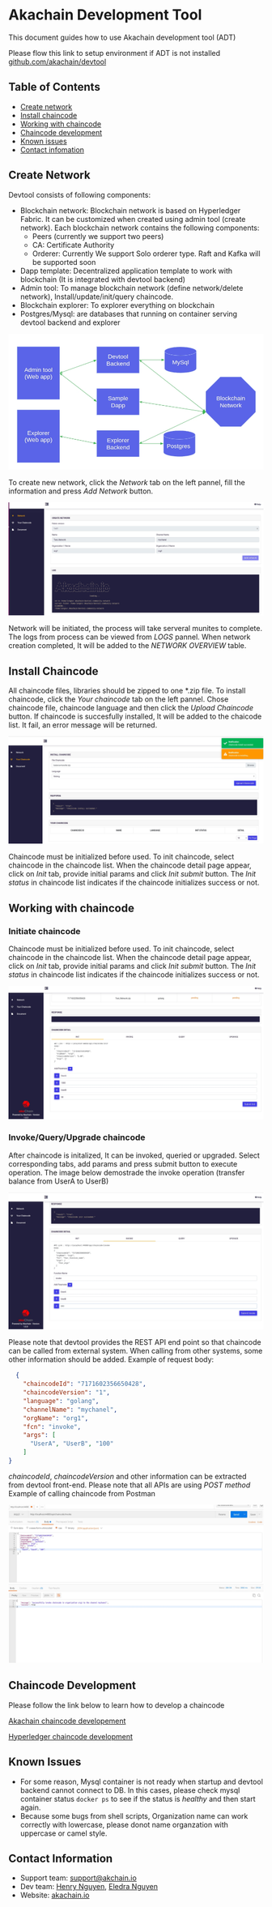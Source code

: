 # Akachain Development Tool

This document guides how to use Akachain development tool (ADT)

Please flow this link to setup environment if ADT is not installed [github.com/akachain/devtool](https://github.com/Akachain/devtool)


## Table of Contents

  - [Create network](#create-network)
  - [Install chaincode](#install-chaincode)
  - [Working with chaincode](#Working-with-chaincode)
  - [Chaincode development](#chaincode-development)
  - [Known issues](#known-issues)
  - [Contact infomation](#contact-information)

## Create Network

Devtool consists of following components:
- Blockchain network: Blockchain network is based on Hyperledger Fabric. It can be customized when created using admin tool (create network). Each blockchain network contains the following components:
  - Peers (currently we support two peers)
  - CA: Certificate Authority
  - Orderer: Currently We support Solo orderer type. Raft and Kafka will be supported soon
- Dapp template: Decentralized application template to work with blockchain (It is integrated with devtool backend)
- Admin tool: To manage blockchain network (define network/delete network), Install/update/init/query chaincode.
- Blockchain explorer: To explorer everything on blockchain
- Postgres/Mysql: are databases that running on container serving devtool backend and explorer

![](../images/devtool_diagram.jpg)

To create new network, click the *Network* tab on the left pannel, fill the information and press *Add Network* button.

![](../images/create_network.jpg)

Network will be initiated, the process will take serveral munites to complete. The logs from process can be viewed from *LOGS* pannel.
When network creation completed, It will be added to the *NETWORK OVERVIEW* table.

## Install Chaincode
All chaincode files, libraries should be zipped to one *.zip file. To install chaincode, click the *Your chaincode* tab on the left pannel. Chose chaincode file, chaincode language and then click the *Upload Chaincode* button. If chaincode is succesfully installed, It will be added to the chaicode list. It fail, an error message will be returned.

![](../images/install_chaincode.jpg)

Chaincode must be initialized before used. To init chaincode, select chaincode in the chaincode list. When the chaincode detail page appear, click on *Init* tab, provide initial params and click *Init submit* button. The *Init status* in chaincode list indicates if the chaincode initializes success or not.

## Working with chaincode
### Initiate chaincode
Chaincode must be initialized before used. To init chaincode, select chaincode in the chaincode list. When the chaincode detail page appear, click on *Init* tab, provide initial params and click *Init submit* button. The *Init status* in chaincode list indicates if the chaincode initializes success or not.

![](../images/init_chaincode.jpg)

### Invoke/Query/Upgrade chaincode
After chaincode is initalized, It can be invoked, queried or upgraded. Select corresponding tabs, add params and press submit button to execute operation. The image below demostrade the invoke operation (transfer balance from UserA to UserB)

![](../images/invoke_chaincode.jpg)

Please note that devtool provides the REST API end point so that chaincode can be called from external system. When calling from other systems, some other information should be added.
Example of request body:
```json
  {
    "chaincodeId": "7171602356650428",
    "chaincodeVersion": "1",
    "language": "golang",
    "channelName": "mychanel",
    "orgName": "org1",
    "fcn": "invoke",
    "args": [
      "UserA", "UserB", "100"
    ]
}
```
*chaincodeId*, *chaincodeVersion* and other information can be extracted from devtool front-end. Please note that all APIs are using *POST method*
Example of calling chaincode from Postman

![](../images/postman_chaincode.jpg)

## Chaincode Development
Please follow the link below to learn how to develop a chaincode 

[Akachain chaincode developement](https://akc-assets.s3-ap-southeast-1.amazonaws.com/documents/AKC_Chaincode_guideline.pdf)

[Hyperledger chaincode development](https://hyperledger-fabric.readthedocs.io/en/release-1.4/tutorials.html)

## Known Issues
- For some reason, Mysql container is not ready when startup and devtool backend cannot connect to DB. In this cases, please check mysql container status `docker ps` to see if the status is *healthy* and then start again.
- Because some bugs from shell scripts, Organization name can work correctly with lowercase, please donot name organzation with uppercase or camel style.

## Contact Information
- Support team: [support@akchain.io](mailto:support@akachain.io)
- Dev team: [Henry Nguyen](mailto:longnv27@fsoft.com.vn), [Eledra Nguyen](mailto:longnv35@fsoft.com.vn)
- Website: [akachain.io](https://akachain.io)
